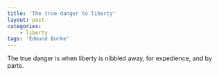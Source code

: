 ```yaml
---
title: 'The true danger to liberty'
layout: post
categories:
    - liberty
tags: 'Edmund Burke'
---
```


The true danger is when liberty is nibbled away, for expedience, and by parts.